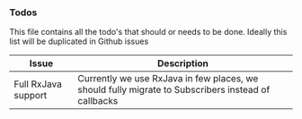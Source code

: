 ### Todos
This file contains all the todo's that should or needs to be done. Ideally this list will be duplicated in Github issues

Issue | Description
---|---
Full RxJava support | Currently we use RxJava in few places, we should fully migrate to Subscribers instead of callbacks

